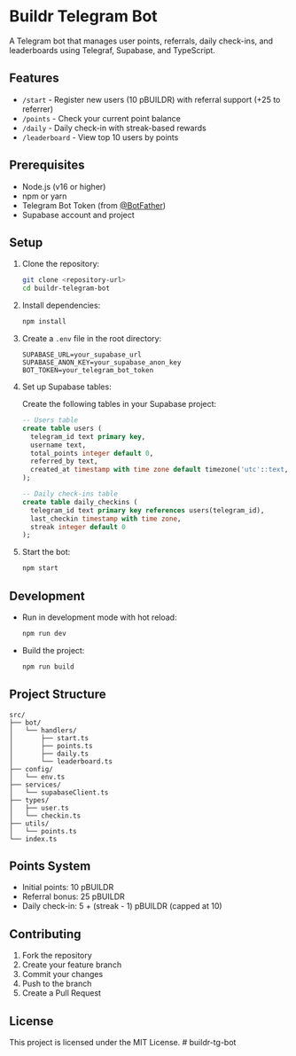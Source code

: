 # Buildr Telegram Bot

A Telegram bot that manages user points, referrals, daily check-ins, and leaderboards using Telegraf, Supabase, and TypeScript.

## Features

- `/start` - Register new users (10 pBUILDR) with referral support (+25 to referrer)
- `/points` - Check your current point balance
- `/daily` - Daily check-in with streak-based rewards
- `/leaderboard` - View top 10 users by points

## Prerequisites

- Node.js (v16 or higher)
- npm or yarn
- Telegram Bot Token (from [@BotFather](https://t.me/botfather))
- Supabase account and project

## Setup

1. Clone the repository:
   ```bash
   git clone <repository-url>
   cd buildr-telegram-bot
   ```

2. Install dependencies:
   ```bash
   npm install
   ```

3. Create a `.env` file in the root directory:
   ```
   SUPABASE_URL=your_supabase_url
   SUPABASE_ANON_KEY=your_supabase_anon_key
   BOT_TOKEN=your_telegram_bot_token
   ```

4. Set up Supabase tables:

   Create the following tables in your Supabase project:

   ```sql
   -- Users table
   create table users (
     telegram_id text primary key,
     username text,
     total_points integer default 0,
     referred_by text,
     created_at timestamp with time zone default timezone('utc'::text, now())
   );

   -- Daily check-ins table
   create table daily_checkins (
     telegram_id text primary key references users(telegram_id),
     last_checkin timestamp with time zone,
     streak integer default 0
   );
   ```

5. Start the bot:
   ```bash
   npm start
   ```

## Development

- Run in development mode with hot reload:
  ```bash
  npm run dev
  ```

- Build the project:
  ```bash
  npm run build
  ```

## Project Structure

```
src/
├── bot/
│   └── handlers/
│       ├── start.ts
│       ├── points.ts
│       ├── daily.ts
│       └── leaderboard.ts
├── config/
│   └── env.ts
├── services/
│   └── supabaseClient.ts
├── types/
│   ├── user.ts
│   └── checkin.ts
├── utils/
│   └── points.ts
└── index.ts
```

## Points System

- Initial points: 10 pBUILDR
- Referral bonus: 25 pBUILDR
- Daily check-in: 5 + (streak - 1) pBUILDR (capped at 10)

## Contributing

1. Fork the repository
2. Create your feature branch
3. Commit your changes
4. Push to the branch
5. Create a Pull Request

## License

This project is licensed under the MIT License. # buildr-tg-bot
